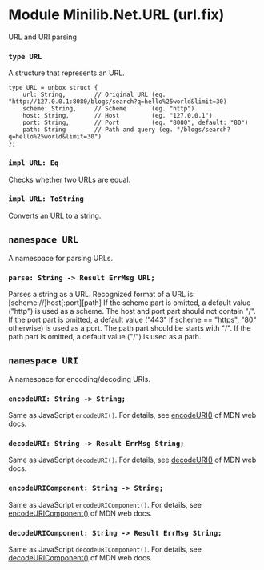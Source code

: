 # Module Minilib.Net.URL (url.fix)

URL and URI parsing

### `type URL`

A structure that represents an URL.

```
type URL = unbox struct {
    url: String,        // Original URL (eg. "http://127.0.0.1:8080/blogs/search?q=hello%25world&limit=30)
    scheme: String,     // Scheme       (eg. "http")
    host: String,       // Host         (eg. "127.0.0.1")
    port: String,       // Port         (eg. "8080", default: "80")
    path: String        // Path and query (eg. "/blogs/search?q=hello%25world&limit=30")
};
```
### `impl URL: Eq`

Checks whether two URLs are equal.

### `impl URL: ToString`

Converts an URL to a string.

## `namespace URL`

A namespace for parsing URLs.

### `parse: String -> Result ErrMsg URL;`

Parses a string as a URL.
Recognized format of a URL is:
[scheme://]host[:port][path]
If the scheme part is omitted, a default value ("http") is used as a scheme.
The host and port part should not contain "/".
If the port part is omitted, a default value ("443" if scheme == "https", "80" otherwise)
is used as a port.
The path part should be starts with "/".
If the path part is omitted, a default value ("/") is used as a path.

## `namespace URI`

A namespace for encoding/decoding URIs.

### `encodeURI: String -> String;`

Same as JavaScript `encodeURI()`.
For details, see [encodeURI()](https://developer.mozilla.org/ja/docs/Web/JavaScript/Reference/Global_Objects/encodeURI)
of MDN web docs.

### `decodeURI: String -> Result ErrMsg String;`

Same as JavaScript `decodeURI()`.
For details, see [decodeURI()](https://developer.mozilla.org/ja/docs/Web/JavaScript/Reference/Global_Objects/decodeURI)
of MDN web docs.

### `encodeURIComponent: String -> String;`

Same as JavaScript `encodeURIComponent()`.
For details, see [encodeURIComponent()](https://developer.mozilla.org/ja/docs/Web/JavaScript/Reference/Global_Objects/encodeURIComponent)
of MDN web docs.

### `decodeURIComponent: String -> Result ErrMsg String;`

Same as JavaScript `decodeURIComponent()`.
For details, see [decodeURIComponent()](https://developer.mozilla.org/ja/docs/Web/JavaScript/Reference/Global_Objects/decodeURIComponent)
of MDN web docs.


